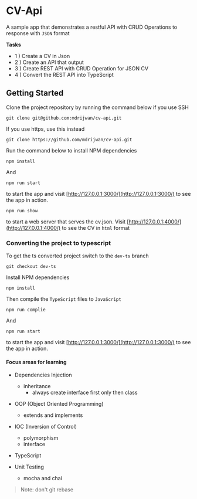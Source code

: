 # CV-Api
A sample app that demonstrates a restful API with CRUD Operations to response with `JSON` format

**Tasks**
- 1 )
Create a CV in Json
- 2 )
Create an API that output
- 3 )
Create REST API with CRUD Operation for JSON CV
- 4 )
Convert the REST API into TypeScript

## Getting Started

Clone the project repository by running the command below if you use SSH

```
git clone git@github.com:mdrijwan/cv-api.git
```

If you use https, use this instead

```
git clone https://github.com/mdrijwan/cv-api.git
```

Run the command below to install NPM dependencies

```
npm install
```

And

```
npm run start
```

to start the app and visit [http://127.0.0.1:3000/](http://127.0.0.1:3000/) to see the app in action.

```
npm run show
```

to start a web server that serves the cv.json. Visit [http://127.0.0.1:4000/](http://127.0.0.1:4000/) to see the CV in `html` format

### Converting the project to typescript

To get the ts converted project switch to the `dev-ts` branch

```
git checkout dev-ts
```

Install NPM dependencies

```
npm install
```

Then compile the `TypeScript` files to `JavaScript`

```
npm run complie
```

And

```
npm run start
```

to start the app and visit [http://127.0.0.1:3000/](http://127.0.0.1:3000/) to see the app in action.


#### Focus areas for learning

- Dependencies Injection
  + inheritance
    + always create interface first only then class

- OOP (Object Oriented Programming)
  + extends and implements

- IOC (Inversion of Control)
  + polymorphism
  + interface

- TypeScript
- Unit Testing
  + mocha and chai

> Note: don't git rebase
